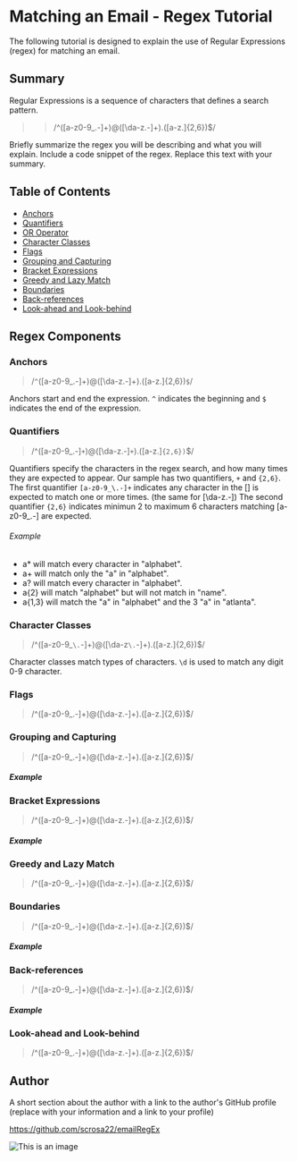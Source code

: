 # Matching an Email - Regex Tutorial

The following tutorial is designed to explain the use of Regular Expressions (regex) for matching an email. 

## Summary

Regular Expressions is a sequence of characters that defines a search pattern. 

 >> /^([a-z0-9_\.-]+)@([\da-z\.-]+)\.([a-z\.]{2,6})$/

Briefly summarize the regex you will be describing and what you will explain. Include a code snippet of the regex. Replace this text with your summary.

## Table of Contents

- [Anchors](#anchors)
- [Quantifiers](#quantifiers)
- [OR Operator](#or-operator)
- [Character Classes](#character-classes)
- [Flags](#flags)
- [Grouping and Capturing](#grouping-and-capturing)
- [Bracket Expressions](#bracket-expressions)
- [Greedy and Lazy Match](#greedy-and-lazy-match)
- [Boundaries](#boundaries)
- [Back-references](#back-references)
- [Look-ahead and Look-behind](#look-ahead-and-look-behind)

## Regex Components

### Anchors
> /`^`([a-z0-9_\.-]+)@([\da-z\.-]+)\.([a-z\.]{2,6})`$`/

Anchors start and end the expression. `^` indicates the beginning and `$` indicates the end of the expression.  

### Quantifiers
> /^([a-z0-9_\.-]`+`)@([\da-z\.-]`+`)\.([a-z\.]`{2,6})`$/

Quantifiers specify the characters in the regex search, and how many times they are expected to appear. Our sample has two quantifiers, `+` and `{2,6}`.
The first quantifier `[a-z0-9_\.-]+` indicates any character in the [] is expected to match one or more times. (the same for [\da-z\.-])
The second quantifier `{2,6}` indicates minimun 2 to maximum 6 characters matching [a-z0-9_\.-] are expected. 

###### Example
- a* will match every character in "alphabet".
- a+ will match only the "a" in "alphabet".
- a? will match every character in "alphabet".
- a{2} will match "alphabet" but will not match in "name".
- a{1,3} will match the "a" in "alphabet" and the 3 "a" in "atlanta".



<!-- ### OR Operator
 > /^([a-z0-9_\.-]+)@([\da-z\.-]+)\.([a-z\.]{2,6})$/ 
 not included -->

### Character Classes
> /^([a-z0-9_`\.`-]+)@([\da-z`\.`-]+)\.([a-z\.]{2,6})$/

Character classes match types of characters. `\d` is used to match any digit 0-9 character.



### Flags
> /^([a-z0-9_\.-]+)@([\da-z\.-]+)\.([a-z\.]{2,6})$/


### Grouping and Capturing
> /^([a-z0-9_\.-]+)@([\da-z\.-]+)\.([a-z\.]{2,6})$/

 ##### Example



### Bracket Expressions
> /^([a-z0-9_\.-]+)@([\da-z\.-]+)\.([a-z\.]{2,6})$/

 ##### Example



### Greedy and Lazy Match
> /^([a-z0-9_\.-]+)@([\da-z\.-]+)\.([a-z\.]{2,6})$/

### Boundaries

> /^([a-z0-9_\.-]+)@([\da-z\.-]+)\.([a-z\.]{2,6})$/

 ##### Example



### Back-references
> /^([a-z0-9_\.-]+)@([\da-z\.-]+)\.([a-z\.]{2,6})$/

 ##### Example


### Look-ahead and Look-behind
> /^([a-z0-9_\.-]+)@([\da-z\.-]+)\.([a-z\.]{2,6})$/



 

## Author

A short section about the author with a link to the author's GitHub profile (replace with your information and a link to your profile)

https://github.com/scrosa22/emailRegEx

![This is an image](https://)